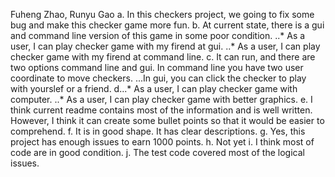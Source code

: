 Fuheng Zhao, Runyu Gao
a. In this checkers project, we going to fix some bug and make this checker game more fun.
b. At current state, there is a gui and command line version of this game in some poor condition. 
..* As a user, I can play checker game with my firend at gui.
..* As a user, I can play checker game with my firend at command line.
c. It can run, and there are two options command line and gui. In command line you have two user coordinate to move checkers.
...In gui, you can click the checker to play with yourslef or a friend.
d...* As a user, I can play checker game with computer.
  ..* As a user, I can play checker game with better graphics.
e. I think current readme contains most of the information and is well written. However, I think it can create some bullet points so that it would be easier to comprehend.
f. It is in good shape. It has clear descriptions.
g. Yes, this project has enough issues to earn 1000 points.
h. Not yet
i. I think most of code are in good condition.
j. The test code covered most of the logical issues.
